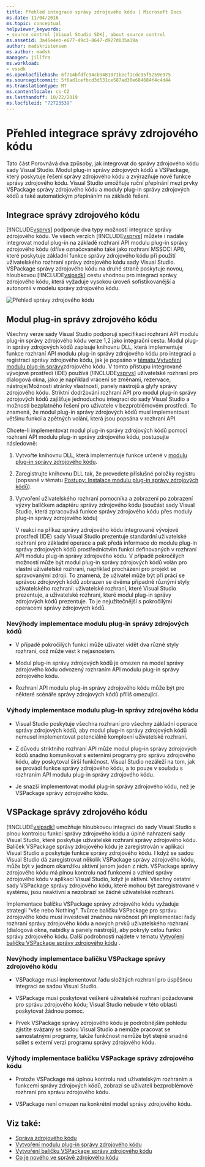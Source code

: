 ```yaml
---
title: Přehled integrace správy zdrojového kódu | Microsoft Docs
ms.date: 11/04/2016
ms.topic: conceptual
helpviewer_keywords:
- source control [Visual Studio SDK], about source control
ms.assetid: 3a46e4eb-e677-49c3-8647-d927d035a19a
author: madskristensen
ms.author: madsk
manager: jillfra
ms.workload:
- vssdk
ms.openlocfilehash: 6f714bfdfc94cb9481071becf1cdc95f5259e975
ms.sourcegitcommit: 5f6ad1cefbcd3d531ce587ad30e684684f4c4d44
ms.translationtype: MT
ms.contentlocale: cs-CZ
ms.lasthandoff: 10/22/2019
ms.locfileid: "72723539"
---
```

# <a name="source-control-integration-overview"></a>Přehled integrace správy zdrojového kódu
Tato část Porovnává dva způsoby, jak integrovat do správy zdrojového kódu sady Visual Studio. Modul plug-in správy zdrojových kódů a VSPackage, který poskytuje řešení správy zdrojového kódu a zvýrazňuje nové funkce správy zdrojového kódu. Visual Studio umožňuje ruční přepínání mezi prvky VSPackage správy zdrojového kódu a moduly plug-in správy zdrojových kódů a také automatickým přepínáním na základě řešení.

## <a name="source-control-integration"></a>Integrace správy zdrojového kódu
 [!INCLUDE[vsprvs](../../code-quality/includes/vsprvs_md.md)] podporuje dva typy možností integrace správy zdrojového kódu. Ve všech verzích [!INCLUDE[vsprvs](../../code-quality/includes/vsprvs_md.md)] můžete i nadále integrovat modul plug-in na základě rozhraní API modulu plug-in správy zdrojového kódu (dříve označovaného také jako rozhraní MSSCCI API), které poskytuje základní funkce správy zdrojového kódu při použití uživatelského rozhraní správy zdrojového kódu sady Visual Studio. VSPackage správy zdrojového kódu na druhé straně poskytuje novou, hloubkovou [!INCLUDE[vsipsdk](../../extensibility/includes/vsipsdk_md.md)] cestu vhodnou pro integraci správy zdrojového kódu, která vyžaduje vysokou úroveň sofistikovanější a autonomii v modelu správy zdrojového kódu.

 ![Přehled správy zdrojového kódu](../../extensibility/internals/media/sourcectnrloverview.gif "SourceCtnrlOverview")

## <a name="source-control-plug-in"></a>Modul plug-in správy zdrojového kódu
 Všechny verze sady Visual Studio podporují specifikaci rozhraní API modulu plug-in správy zdrojového kódu verze 1,2 jako integrační cestu. Modul plug-in správy zdrojových kódů zapisuje knihovnu DLL, která implementuje funkce rozhraní API modulu plug-in správy zdrojového kódu pro integraci a registraci správy zdrojového kódu, jak je popsáno v [tématu Vytvoření modulu plug-in správy](../../extensibility/internals/creating-a-source-control-plug-in.md)zdrojového kódu. V tomto přístupu integrované vývojové prostředí (IDE) používá [!INCLUDE[vsprvs](../../code-quality/includes/vsprvs_md.md)] uživatelské rozhraní pro dialogová okna, jako je například vrácení se změnami, rezervace, nástroje/Možnosti stránky vlastností, panely nástrojů a glyfy správy zdrojového kódu. Striktní dodržování rozhraní API pro modul plug-in správy zdrojových kódů zajišťuje jednoduchou integraci do sady Visual Studio a možnosti bezplatného řešení pro uživatele v bezproblémovém prostředí. To znamená, že modul plug-in správy zdrojových kódů musí implementovat většinu funkcí a zpětných volání, která jsou popsána v rozhraní API.

 Chcete-li implementovat modul plug-in správy zdrojových kódů pomocí rozhraní API modulu plug-in správy zdrojového kódu, postupujte následovně:

1. Vytvořte knihovnu DLL, která implementuje funkce určené v [modulu plug-in správy zdrojového kódu](../../extensibility/source-control-plug-ins.md).

2. Zaregistrujte knihovnu DLL tak, že provedete příslušné položky registru (popsané v tématu [Postupy: Instalace modulu plug-in správy zdrojových kódů](../../extensibility/internals/how-to-install-a-source-control-plug-in.md)).

3. Vytvoření uživatelského rozhraní pomocníka a zobrazení po zobrazení výzvy balíčkem adaptéru správy zdrojového kódu (součást sady Visual Studio, která zpracovává funkce správy zdrojového kódu přes moduly plug-in správy zdrojového kódu)

   V reakci na příkaz správy zdrojového kódu integrované vývojové prostředí (IDE) sady Visual Studio prezentuje standardní uživatelské rozhraní pro základní operace a pak předá informace do modulu plug-in správy zdrojových kódů prostřednictvím funkcí definovaných v rozhraní API modulu plug-in správy zdrojového kódu. V případě pokročilých možností může být modul plug-in správy zdrojových kódů volán pro vlastní uživatelské rozhraní, například procházení pro projekt se spravovanými zdroji. To znamená, že uživatel může být při práci se správou zdrojových kódů zobrazen se dvěma případně různými styly uživatelského rozhraní: uživatelské rozhraní, které Visual Studio prezentuje, a uživatelské rozhraní, které modul plug-in správy zdrojových kódů prezentuje. To je nejužitečnější s pokročilými operacemi správy zdrojových kódů.

### <a name="drawbacks-to-implementing-a-source-control-plug-in"></a>Nevýhody implementace modulu plug-in správy zdrojových kódů

- V případě pokročilých funkcí může uživatel vidět dva různé styly rozhraní, což může vést k nejasnostem.

- Modul plug-in správy zdrojových kódů je omezen na model správy zdrojového kódu odvozený rozhraním API modulu plug-in správy zdrojového kódu.

- Rozhraní API modulu plug-in správy zdrojového kódu může být pro některé scénáře správy zdrojových kódů příliš omezující.

### <a name="advantages-to-implementing-a-source-control-plug-in"></a>Výhody implementace modulu plug-in správy zdrojového kódu

- Visual Studio poskytuje všechna rozhraní pro všechny základní operace správy zdrojových kódů, aby modul plug-in správy zdrojových kódů nemusel implementovat potenciálně komplexní uživatelské rozhraní.

- Z důvodu striktního rozhraní API může modul plug-in správy zdrojových kódů snadno komunikovat s externími programy pro správu zdrojového kódu, aby poskytoval širší funkčnost. Visual Studio nezáleží na tom, jak se provádí funkce správy zdrojového kódu, a to pouze v souladu s rozhraním API modulu plug-in správy zdrojového kódu.

- Je snazší implementovat modul plug-in správy zdrojového kódu, než je VSPackage správy zdrojového kódu.

## <a name="source-control-vspackage"></a>VSPackage správy zdrojového kódu
 [!INCLUDE[vsipsdk](../../extensibility/includes/vsipsdk_md.md)] umožňuje hloubkovou integraci do sady Visual Studio s plnou kontrolou funkcí správy zdrojového kódu a úplné nahrazení sady Visual Studio, které poskytuje uživatelské rozhraní správy zdrojového kódu. Balíček VSPackage správy zdrojového kódu je zaregistrován v aplikaci Visual Studio a poskytuje funkce správy zdrojového kódu. I když se sadou Visual Studio dá zaregistrovat několik VSPackage správy zdrojového kódu, může být v jednom okamžiku aktivní jenom jeden z nich. VSPackage správy zdrojového kódu má plnou kontrolu nad funkcemi a vzhled správy zdrojového kódu v aplikaci Visual Studio, když je aktivní. Všechny ostatní sady VSPackage správy zdrojového kódu, které mohou být zaregistrované v systému, jsou neaktivní a nezobrazí se žádné uživatelské rozhraní.

 Implementace balíčku VSPackage správy zdrojového kódu vyžaduje strategii "vše nebo Nothing". Tvůrce balíčku VSPackage pro správu zdrojového kódu musí investovat značnou náročnost při implementaci řady rozhraní správy zdrojového kódu a nových prvků uživatelského rozhraní (dialogová okna, nabídky a panely nástrojů), aby pokryly celou funkci správy zdrojového kódu. Další podrobnosti najdete v tématu [Vytvoření balíčku VSPackage správy zdrojového kódu](../../extensibility/internals/creating-a-source-control-vspackage.md) .

### <a name="drawbacks-to-implementing-a-source-control-vspackage"></a>Nevýhody implementace balíčku VSPackage správy zdrojového kódu

- VSPackage musí implementovat řadu složitých rozhraní pro úspěšnou integraci se sadou Visual Studio.

- VSPackage musí poskytovat veškeré uživatelské rozhraní požadované pro správu zdrojového kódu; Visual Studio nebude v této oblasti poskytovat žádnou pomoc.

- Prvek VSPackage správy zdrojového kódu je podrobnějším pohledu zjistíte svázaný se sadou Visual Studio a nemůže pracovat se samostatnými programy, takže funkčnost nemůže být stejně snadné sdílet s externí verzí programu správy zdrojového kódu.

### <a name="advantages-to-implementing-a-source-control-vspackage"></a>Výhody implementace balíčku VSPackage správy zdrojového kódu

- Protože VSPackage má úplnou kontrolu nad uživatelským rozhraním a funkcemi správy zdrojových kódů, zobrazí se uživateli bezproblémové rozhraní pro správu zdrojového kódu.

- VSPackage není omezen na konkrétní model správy zdrojového kódu.

## <a name="see-also"></a>Viz také:
- [Správa zdrojového kódu](../../extensibility/internals/source-control.md)
- [Vytvoření modulu plug-in správy zdrojového kódu](../../extensibility/internals/creating-a-source-control-plug-in.md)
- [Vytvoření balíčku VSPackage správy zdrojového kódu](../../extensibility/internals/creating-a-source-control-vspackage.md)
- [Co je nového ve správě zdrojového kódu](../../extensibility/internals/what-s-new-in-source-control.md)